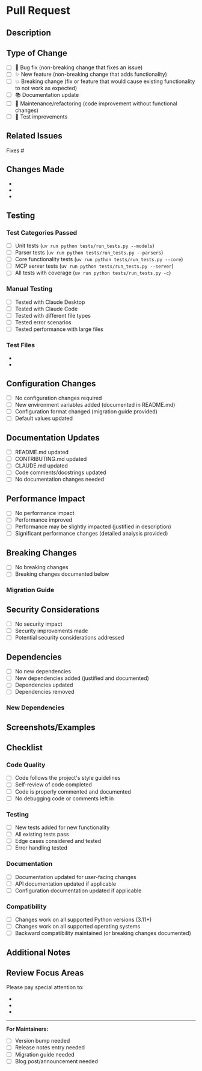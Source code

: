 # Pull Request

## Description

<!-- Provide a brief description of the changes and their purpose -->

## Type of Change

<!-- Mark the relevant option with an "x" -->

- [ ] 🐛 Bug fix (non-breaking change that fixes an issue)
- [ ] ✨ New feature (non-breaking change that adds functionality)
- [ ] 💥 Breaking change (fix or feature that would cause existing functionality to not work as expected)
- [ ] 📚 Documentation update
- [ ] 🔧 Maintenance/refactoring (code improvement without functional changes)
- [ ] 🧪 Test improvements

## Related Issues

<!-- Link to related issues using keywords like "Fixes #123" or "Closes #456" -->

Fixes #<!-- issue number -->

## Changes Made

<!-- Provide a detailed list of changes made -->

- 
- 
- 

## Testing

<!-- Describe how you tested these changes -->

### Test Categories Passed

- [ ] Unit tests (`uv run python tests/run_tests.py --models`)
- [ ] Parser tests (`uv run python tests/run_tests.py --parsers`)
- [ ] Core functionality tests (`uv run python tests/run_tests.py --core`)
- [ ] MCP server tests (`uv run python tests/run_tests.py --server`)
- [ ] All tests with coverage (`uv run python tests/run_tests.py -c`)

### Manual Testing

<!-- Describe manual testing performed -->

- [ ] Tested with Claude Desktop
- [ ] Tested with Claude Code
- [ ] Tested with different file types
- [ ] Tested error scenarios
- [ ] Tested performance with large files

### Test Files

<!-- If you added new test files or modified existing ones, list them here -->

- 
- 

## Configuration Changes

<!-- If your changes require configuration updates, describe them -->

- [ ] No configuration changes required
- [ ] New environment variables added (documented in README.md)
- [ ] Configuration format changed (migration guide provided)
- [ ] Default values updated

## Documentation Updates

<!-- Mark all documentation that was updated -->

- [ ] README.md updated
- [ ] CONTRIBUTING.md updated
- [ ] CLAUDE.md updated
- [ ] Code comments/docstrings updated
- [ ] No documentation changes needed

## Performance Impact

<!-- Describe any performance implications -->

- [ ] No performance impact
- [ ] Performance improved
- [ ] Performance may be slightly impacted (justified in description)
- [ ] Significant performance changes (detailed analysis provided)

## Breaking Changes

<!-- If this is a breaking change, describe the impact and migration path -->

- [ ] No breaking changes
- [ ] Breaking changes documented below

### Migration Guide

<!-- If breaking changes exist, provide migration instructions -->

## Security Considerations

<!-- Address any security implications -->

- [ ] No security impact
- [ ] Security improvements made
- [ ] Potential security considerations addressed

## Dependencies

<!-- Note any dependency changes -->

- [ ] No new dependencies
- [ ] New dependencies added (justified and documented)
- [ ] Dependencies updated
- [ ] Dependencies removed

### New Dependencies

<!-- List any new dependencies and their purpose -->

## Screenshots/Examples

<!-- If applicable, add screenshots or examples showing the changes -->

## Checklist

<!-- Ensure all items are completed before requesting review -->

### Code Quality

- [ ] Code follows the project's style guidelines
- [ ] Self-review of code completed
- [ ] Code is properly commented and documented
- [ ] No debugging code or comments left in

### Testing

- [ ] New tests added for new functionality
- [ ] All existing tests pass
- [ ] Edge cases considered and tested
- [ ] Error handling tested

### Documentation

- [ ] Documentation updated for user-facing changes
- [ ] API documentation updated if applicable
- [ ] Configuration documentation updated if applicable

### Compatibility

- [ ] Changes work on all supported Python versions (3.11+)
- [ ] Changes work on all supported operating systems
- [ ] Backward compatibility maintained (or breaking changes documented)

## Additional Notes

<!-- Any additional information for reviewers -->

## Review Focus Areas

<!-- Guide reviewers on what to focus on -->

Please pay special attention to:

- 
- 
- 

---

**For Maintainers:**

- [ ] Version bump needed
- [ ] Release notes entry needed
- [ ] Migration guide needed
- [ ] Blog post/announcement needed
